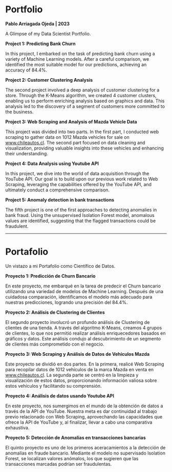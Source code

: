 # Portfolio
**Pablo Arriagada Ojeda | 2023**

A Glimpse of my Data Scientist Portfolio.


**Project 1: Predicting Bank Churn**

In this project, I embarked on the task of predicting bank churn using a variety of Machine Learning models. After a careful comparison, we identified the most suitable model for our predictions, achieving an accuracy of 84.4%.


**Project 2: Customer Clustering Analysis**

The second project involved a deep analysis of customer clustering for a store. Through the K-Means algorithm, we created 4 customer clusters, enabling us to perform enriching analysis based on graphics and data. This analysis led to the discovery of a segment of customers more committed to the business.


**Project 3: Web Scraping and Analysis of Mazda Vehicle Data**

This project was divided into two parts. In the first part, I conducted web scraping to gather data on 1012 Mazda vehicles for sale on www.chileautos.cl. The second part focused on data cleaning and visualization, providing valuable insights into these vehicles and enhancing their understanding.

**Project 4: Data Analysis using Youtube API**

In this project, we dive into the world of data acquisition through the YouTube API. Our goal is to build upon our previous work related to Web Scraping, leveraging the capabilities offered by the YouTube API, and ultimately conduct a comprehensive comparison.

**Project 5: Anomaly detection in bank transactions**

The fifth project is one of the first approaches to detecting anomalies in bank fraud. Using the unsupervised Isolation Forest model, anomalous values are identified, suggesting that the flagged transactions could be fraudulent.

***

# Portafolio
Un vistazo a mi Portafolio como Científico de Datos.


**Proyecto 1: Predicción de Churn Bancario**

En este proyecto, me embarqué en la tarea de predecir el Churn bancario utilizando una variedad de modelos de Machine Learning. Después de una cuidadosa comparación, identificamos el modelo más adecuado para nuestras predicciones, logrando una precisión del 84.4%.


**Proyecto 2: Análisis de Clustering de Clientes**

El segundo proyecto involucró un profundo análisis de Clustering de clientes de una tienda. A través del algoritmo K-Means, creamos 4 grupos de clientes, lo que nos permitió realizar análisis enriquecedores basados en gráficos y datos. Este análisis condujo al descubrimiento de un segmento de clientes más comprometido con el negocio.


**Proyecto 3: Web Scraping y Análisis de Datos de Vehículos Mazda**

Este proyecto se dividió en dos partes. En la primera, realicé Web Scraping para recopilar datos de 1012 vehículos de la marca Mazda en venta en www.chileautos.cl. La segunda parte se centró en la limpieza y visualización de estos datos, proporcionando información valiosa sobre estos vehículos y facilitando su comprensión.

**Proyecto 4: Análisis de datos usando Youtube API**

En este proyecto, nos sumergimos en el mundo de la obtención de datos a través de la API de YouTube. Nuestra meta es dar continuidad al trabajo previo relacionado con Web Scraping, aprovechando las capacidades que ofrece la API de YouTube y, al finalizar, llevar a cabo una comparativa exhaustiva.

**Proyecto 5: Detección de Anomalías en transacciones bancarias**

El quinto proyecto es uno de los primeros aceracamientos a la detección de anomalías en fraude bancario. Mediante el modelo no supervisado Isolation Forest, se localizan valores anómalos, los que sugieren que las transacciones marcadas podrían ser fraudulentas.
